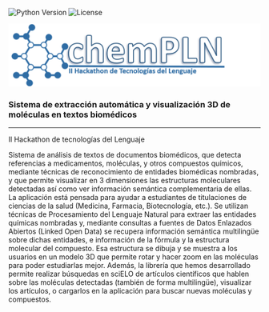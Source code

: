 ![Python Version](https://img.shields.io/badge/python-2.7-blue.svg)
![License](https://img.shields.io/badge/License-Apache%202.0-blue.svg)

<p align="center"><img src="logo.png" /></p>

### Sistema de extracción automática y visualización 3D de moléculas en textos biomédicos
---
II Hackathon de tecnologías del Lenguaje

Sistema de análisis de textos de documentos biomédicos, que detecta referencias a medicamentos, moléculas, y otros compuestos químicos, mediante técnicas de reconocimiento de entidades biomédicas nombradas, y que permite visualizar en 3 dimensiones las estructuras moleculares detectadas así como ver información semántica complementaria de ellas. 
La aplicación está pensada para ayudar a estudiantes de titulaciones de ciencias de la salud (Medicina, Farmacia, Biotecnología, etc.). Se utilizan técnicas de Procesamiento del Lenguaje Natural para extraer las entidades químicas nombradas y, mediante consultas a fuentes de Datos Enlazados Abiertos (Linked Open Data) se recupera información semántica multilingüe sobre dichas entidades, e información de la fórmula y la estructura molecular del compuesto. Esa estructura se dibuja y se muestra a los usuarios en un modelo 3D que permite rotar y hacer zoom en las moléculas para poder estudiarlas mejor. Además, la librería que hemos desarrollado permite realizar búsquedas en sciELO de artículos científicos que hablen sobre las moléculas detectadas (también de forma multilingüe), visualizar los artículos, o cargarlos en la aplicación para buscar nuevas moléculas y compuestos.